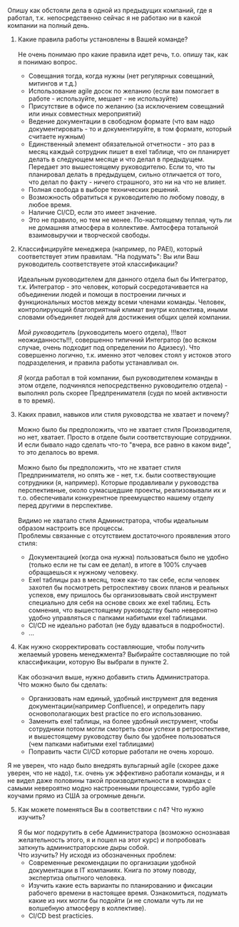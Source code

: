 Опишу как обстояли дела в одной из предыдущих компаний, где я работал, т.к. непосредственно
сейчас я не работаю ни в какой компании на полный день. 


1. Какие правила работы установлены в Вашей команде?
<br/><br>
Не очень понимаю про какие правила идет речь, т.о. опишу так, как я понимаю вопрос.
    * Совещания тогда, когда нужны (нет регулярных совещаний, митингов и т.д.)
    * Использование agile досок по желанию (если вам помогает в работе - используйте,
    мешает - не используйте)
    * Присутствие в офисе по желанию (за исключением совещаний или иных совместных мероприятий)
    * Ведение документации в свободном формате (что вам надо документировать - то и документируйте,
    в том формате, который считаете нужным)
    * Единственный элемент обязательной отчетности - это раз в месяц каждый сотрудник
    пишет в exel таблице, что он планирует делать в следующем месяце и что делал в
    предыдущем. Передает это вышестоящему руководителю. Если то, что ты планировал
    делать в предыдущем, сильно отличается от того, что делал по факту - ничего
    страшного, это ни на что не влияет.
    * Полная свобода в выборе технических решений.
    * Возможность обратиться к руководителю по любому поводу, в любое время.
    * Наличие CI/CD, если это имеет значение.
    * Это не правило, но тем не менее. По-настоящему теплая, чуть ли не домашняя
    атмосфера в коллективе. Амтосфера тотальной взаимовыручки и творческой свободы.
    
2. Классифицируйте менеджера (например, по PAEI), который соответствует этим правилам. "На подумать": Вы или Ваш руководитель соответствуете этой классификации? 
<br/><br>
Идеальным руководителем для данного отдела был бы Интегратор, т.к. Интегратор -
это человек, который сосредотачивается на объединении людей и помощи в построении
личных и функциональных мостов между всеми членами команды. Человек, контролирующий
благоприятный климат внутри коллектива, иными словами объединяет людей для 
достижения общих целей компании.
<br/><br>
*Мой руководитель* (руководитель моего отдела), !!!вот неожиданность!!!, совершенно
типичний Интегратор (во всяком случае, очень подходит под определении по Адизесу).
Что совершенно логично, т.к. именно этот человек стоял у истоков этого подразделения,
и правила работы устанавливал он.
<br/><br>
*Я* (когда работал в той компании, был руководителем команды в этом отделе, подчинялся
непосредственно руководителю отдела) - выполнял
роль скорее Предпренимателя (судя по моей активности в то время).

3. Каких правил, навыков или стиля руководства не хватает и почему?
<br/><br>
Можно было бы предположить, что не хватает стиля Производителя, но нет,
хватает. Просто в отделе были соответствующие сотрудники. И если бывало
надо сделать что-то "вчера, все равно в каком виде", то это делалось во
время.
<br/><br>
Можно было бы предположить, что не хватает стиля Предпринимателя, но опять
же - нет, т.к. были соотвествующие сотрудники (я, например). Которые продавливали
у руководства перспективные, около сумасшедшие проекты, реализовывали их и т.о.
обеспечивали конкурентное преемущество нашему отделу перед другими в перспективе.
<br/><br>
Видимо не хватало стиля Администратора, чтобы идеальным образом настроить все
процессы. \
Проблемы связанные с отсутствием достаточного проявления этого стиля:
    * Документацией (когда она нужна) пользоваться было не удобно (только если
    не ты сам ее делал), в итоге в 100% случаев обращаешься к нужному человеку.
    * Exel таблицы раз в месяц, тоже как-то так себе, если человек
    захотел бы посмотреть ретроспективу своих планов и реальных успехов, ему пришлось
    бы организовывать свой инструмент специально для себя на основе своих же exel таблиц.
    Есть сомнения, что вышестоящему руководству было невероятно удобно управляться с
    папками набитыми exel таблицами.
    * CI/CD не идеально работал (не буду вдаваться в подробности).
    * ...

4. Как нужно скорректировать составляющие, чтобы получить желаемый уровень 
менеджмента? Выбирайте составляющие по той классификации, которую Вы выбрали в пункте 2.
<br/><br>
Как обозначил выше, нужно добавить стиль Администратора. \
Что можно было бы сделать:
    * Организовать нам единый, удобный инструмент для ведения документации(например 
    Confluence), и определить пару основополагающих best practice по его использованию. 
    * Заменить exel таблицы, на более удобный инструмент, чтобы
    сотрудники потом могли смотреть свои успехи в ретроспективе, и вышестоящему
    руководству было бы удобнее пользоваться (чем папками набитыми exel таблицами)
    * Поправить части CI/CD которые работали не очень хорошо.
    
Я не уверен, что надо было внедрять вульгарный agile (скорее даже уверен, что не надо), 
т.к. очень уж эффективно работали команды, и я не видел даже половины такой производительности
в командах с самыми невероятно модно настроенными процессами, турбо agile коучами
прямо из США за огромные деньги.

5. Как можете поменяться Вы в соответствии с п4? Что нужно изучить?
<br/><br>
Я бы мог подкрутить в себе Администратора (возможно оснознавая желательность этого, 
я и пошел на этот курс) и попробовать заткнуть администраторские дыры собой. \
Что изучить? Ну исходя из обозначенных проблем:
    * Современные рекомендации по организации удобной документации в IT компаниях.
    Книга по этому поводу, экспертиза опытного человека.
    * Изучить какие есть варианты по планированию и фиксации рабочего времени в настоящее
    время. Ознакомиться, подумать какие из них могли бы подойти (и не сломали чуть ли не
    волшебную атмосферу в коллективе).
    * CI/CD best practicies.
